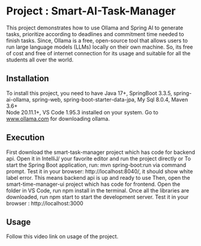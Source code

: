 # Project : Smart-AI-Task-Manager
  This project demonstrates how to use Ollama and Spring AI to generate tasks,  prioritize according to deadlines and commitment time needed to finish tasks. 
  Since, Ollama is a free, open-source tool that allows users to run large  language models (LLMs) locally on their own machine. So, its free of cost and 
  free of internet connection for its usage and suitable for all the students all over the world.
  ## Installation
  To install this project, you need to have Java 17+, SpringBoot 3.3.5, spring-ai-ollama, spring-web, spring-boot-starter-data-jpa, My Sql 8.0.4, Maven 3.6+  
  Node 20.11.1+, VS Code 1.95.3 installed on your system.
  Go to www.ollama.com for downloading ollama.
  ## Execution
  First download the smart-task-manager project which has code for backend api.
  Open it in IntelliJ/ your favorite editor and run the project directly or To start the Spring Boot application, run: mvn spring-boot:run via command prompt.
  Test it in your browser: http://localhost:8040/, it should show white label error. This means backend api is up and ready to use
  Then, open the smart-time-manager-ui project which has code for frontend.
  Open the folder in VS Code, run npm install in the terminal.
  Once all the libraries are downloaded, run npm start to start the development server.
  Test it in your browser : http://localhost:3000
  ## Usage
  Follow this video link on usage of the project.
  
